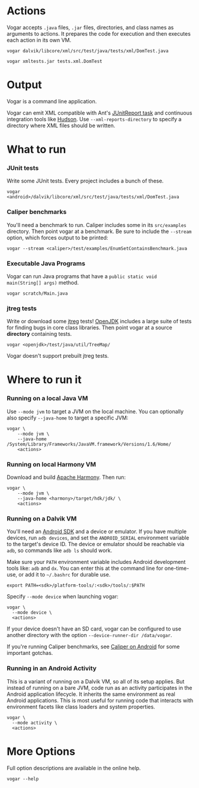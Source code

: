 # Actions #
Vogar accepts `.java` files, `.jar` files, directories, and class names as arguments to actions. It prepares the code for execution and then executes each action in its own VM.
```
vogar dalvik/libcore/xml/src/test/java/tests/xml/DomTest.java
```
```
vogar xmltests.jar tests.xml.DomTest
```

# Output #
Vogar is a command line application.

Vogar can emit XML compatible with Ant's [JUnitReport task](http://ant.apache.org/manual/OptionalTasks/junitreport.html) and continuous integration tools like [Hudson](http://hudson-ci.org/). Use `--xml-reports-directory` to specify a directory where XML files should be written.


# What to run #

### JUnit tests ###
Write some JUnit tests. Every project includes a bunch of these.
```
vogar <android>/dalvik/libcore/xml/src/test/java/tests/xml/DomTest.java
```

### Caliper benchmarks ###
You'll need a benchmark to run. Caliper includes some in its `src/examples` directory. Then point vogar at a benchmark. Be sure to include the `--stream` option, which forces output to be printed:
```
vogar --stream <caliper>/test/examples/EnumSetContainsBenchmark.java
```

### Executable Java Programs ###
Vogar can run Java programs that have a `public static void main(String[] args)` method.
```
vogar scratch/Main.java
```

### jtreg tests ###
Write or download some [jtreg](http://openjdk.java.net/jtreg/index.html) tests! [OpenJDK](http://openjdk.java.net/) includes a large suite of tests for finding bugs in core class libraries. Then point vogar at a source **directory** containing tests.
```
vogar <openjdk>/test/java/util/TreeMap/
```
Vogar doesn't support prebuilt jtreg tests.

# Where to run it #

### Running on a local Java VM ###
Use `--mode jvm` to target a JVM on the local machine. You can optionally also specify `--java-home` to target a specific JVM:
```
vogar \
    --mode jvm \
    --java-home /System/Library/Frameworks/JavaVM.framework/Versions/1.6/Home/
    <actions>
```

### Running on local Harmony VM ###
Download and build [Apache Harmony](http://harmony.apache.org/). Then run:
```
vogar \
    --mode jvm \
    --java-home <harmony>/target/hdk/jdk/ \
    <actions>
```

### Running on a Dalvik VM ###
You'll need an [Android SDK](http://developer.android.com/sdk/index.html) and a device or emulator. If you have multiple devices, run `adb devices`, and set the `ANDROID_SERIAL` environment variable to the target's device ID. The device or emulator should be reachable via `adb`, so commands like `adb ls` should work.

Make sure your `PATH` environment variable includes Android development tools like: `adb` and `dx`. You can enter this at the command line for one-time-use, or add it to `~/.bashrc` for durable use.
```
export PATH=<sdk>/platform-tools/:<sdk>/tools/:$PATH
```
Specify `--mode device` when launching vogar:
```
vogar \
  --mode device \
  <actions>
```
If your device doesn't have an SD card, vogar can be configured to use another directory with the option `--device-runner-dir /data/vogar`.

If you're running Caliper benchmarks, see [Caliper on Android](http://code.google.com/p/caliper/wiki/CaliperOnAndroid) for some important gotchas.

### Running in an Android Activity ###
This is a variant of running on a Dalvik VM, so all of its setup applies. But instead of running on a bare JVM, code run as an activity participates in the Android application lifecycle. It inherits the same environment as real Android applications. This is most useful for running code that interacts with environment facets like class loaders and system properties.
```
vogar \
  --mode activity \
  <actions>
```

# More Options #
Full option descriptions are available in the online help.
```
vogar --help
```